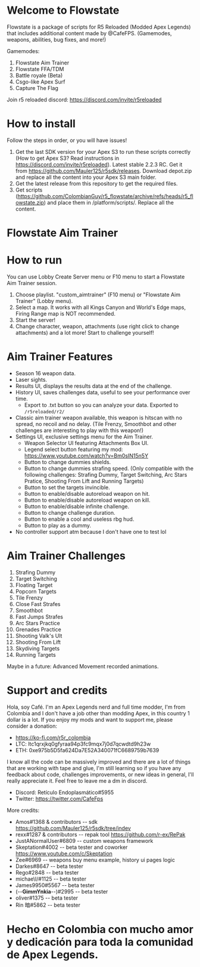 # Welcome to Flowstate

Flowstate is a package of scripts for R5 Reloaded (Modded Apex Legends) that includes additional content made by @CafeFPS. (Gamemodes, weapons, abilities, bug fixes, and more!)

Gamemodes: 
1. Flowstate Aim Trainer
2. Flowstate FFA/TDM
4. Battle royale (Beta)
5. Csgo-like Apex Surf
6. Capture The Flag

Join r5 reloaded discord: https://discord.com/invite/r5reloaded

# How to install
Follow the steps in order, or you will have issues!

1. Get the last SDK version for your Apex S3 to run these scripts correctly (How to get Apex S3? Read instructions in https://discord.com/invite/r5reloaded). Latest stable 2.2.3 RC. Get it from https://github.com/Mauler125/r5sdk/releases. 
Download depot.zip and replace all the content into your Apex S3 main folder.
2. Get the latest release from this repository to get the required files.
3. Get scripts (https://github.com/ColombianGuy/r5_flowstate/archive/refs/heads/r5_flowstate.zip) and place them in /platform/scripts/. Replace all the content. 

# Flowstate Aim Trainer

# How to run
You can use Lobby Create Server menu or F10 menu to start a Flowstate Aim Trainer session.
1. Choose playlist. "custom_aimtrainer" (F10 menu) or "Flowstate Aim Trainer" (Lobby menu).
2. Select a map. It works with all Kings Canyon and World's Edge maps, Firing Range map is NOT recommended.
3. Start the server!
4. Change character, weapon, attachments (use right click to change attachments) and a lot more! Start to challenge yourself!

# Aim Trainer Features
- Season 16 weapon data.
- Laser sights.
- Results UI, displays the results data at the end of the challenge.
- History UI, saves challenges data, useful to see your performance over time.
	- Export to .txt button so you can analyze your data. Exported to `/r5reloaded/r2/`
- Classic aim trainer weapon available, this weapon is hitscan with no spread, no recoil and no delay. (Tile Frenzy, Smoothbot and other challenges are interesting to play with this weapon!)
- Settings UI, exclusive settings menu for the Aim Trainer.
	- Weapon Selector UI featuring Attachments Box UI.
	- Legend select button featuring my mod: https://www.youtube.com/watch?v=Bm0sIN15n5Y
	- Button to change dummies shields.
	- Button to change dummies strafing speed. (Only compatible with the following challenges: Strafing Dummy, Target Switching, Arc Stars Pratice, Shooting From Lift and Running Targets)
	- Button to set the targets invincible.
	- Button to enable/disable autoreload weapon on hit.
	- Button to enable/disable autoreload weapon on kill.
	- Button to enable/disable infinite challenge.
	- Button to change challenge duration.
	- Button to enable a cool and useless rbg hud.
	- Button to play as a dummy.
- No controller support atm because I don't have one to test lol

# Aim Trainer Challenges
1. Strafing Dummy
2. Target Switching
3. Floating Target
4. Popcorn Targets
5. Tile Frenzy
6. Close Fast Strafes
7. Smoothbot
8. Fast Jumps Strafes
9. Arc Stars Practice
10. Grenades Practice
11. Shooting Valk's Ult
12. Shooting From Lift
13. Skydiving Targets
14. Running Targets

Maybe in a future: Advanced Movement recorded animations.

# Support and credits
Hola, soy Café. I'm an Apex Legends nerd and full time modder, I'm from Colombia and I don't have a job other than modding Apex, in this country 1 dollar is a lot. 
If you enjoy my mods and want to support me, please consider a donation: 
- https://ko-fi.com/r5r_colombia
- LTC: ltc1qrxjkq0gfyraa94p3fc9mqx7j0d7qcwdtd9h23w
- ETH: 0xe975b5D5fa624Da7E52A340071fC6689759b7639

I know all the code can be massively improved and there are a lot of things that are working with tape and glue, I'm still learning so if you have any feedback about code, challenges improvements, or new ideas in general, I'll really appreciate it. Feel free to leave me a dm in discord.

- Discord: Retículo Endoplasmático#5955
- Twitter: https://twitter.com/CafeFps

More credits:
- Amos#1368 & contributors -- sdk https://github.com/Mauler125/r5sdk/tree/indev
- rexx#1287 & contributors -- repak tool https://github.com/r-ex/RePak
- JustANormalUser#6809 -- custom weapons framework
- Skeptation#4002 -- beta tester and coworker https://www.youtube.com/c/Skeptation
- Zee#6969 -- weapons buy menu example, history ui pages logic
- Darkes#8647 -- beta tester
- Rego#2848 -- beta tester
- michae\l/#1125 -- beta tester
- James9950#5567 -- beta tester
- (--__GimmYnkia__--)#2995 -- beta tester
- oliver#1375 -- beta tester
- Rin 暗#5862 -- beta tester

# Hecho en Colombia con mucho amor y dedicación para toda la comunidad de Apex Legends.
